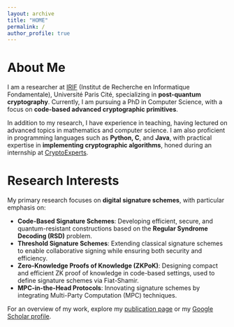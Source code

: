 ```yaml
---
layout: archive
title: "HOME"
permalink: /
author_profile: true
---
```


# About Me
I am a researcher at [IRIF](http://www.irif.fr) (Institut de Recherche en Informatique Fondamentale), Université Paris Cité, specializing in **post-quantum cryptography**. Currently, I am pursuing a PhD in Computer Science, with a focus on **code-based advanced cryptographic primitives**.

In addition to my research, I have experience in teaching, having lectured on advanced topics in mathematics and computer science. I am also proficient in programming languages such as **Python, C**, and **Java**, with practical expertise in **implementing cryptographic algorithms**, honed during an internship at [CryptoExperts](https://www.cryptoexperts.com/).

# Research Interests
My primary research focuses on **digital signature schemes**, with particular emphasis on:

- **Code-Based Signature Schemes**: Developing efficient, secure, and quantum-resistant constructions based on the **Regular Syndrome Decoding (RSD)** problem.
- **Threshold Signature Schemes**: Extending classical signature schemes to enable collaborative signing while ensuring both security and efficiency.
- **Zero-Knowledge Proofs of Knowledge (ZKPoK)**: Designing compact and efficient ZK proof of knowledge in code-based settings, used to define signature schemes via Fiat-Shamir.
- **MPC-in-the-Head Protocols**: Innovating signature schemes by integrating Multi-Party Computation (MPC) techniques.

For an overview of my work, explore my [publication page](/publications/) or my [Google Scholar profile](https://scholar.google.com/citations?hl=it&user=L7Ld9SUAAAAJ). 

